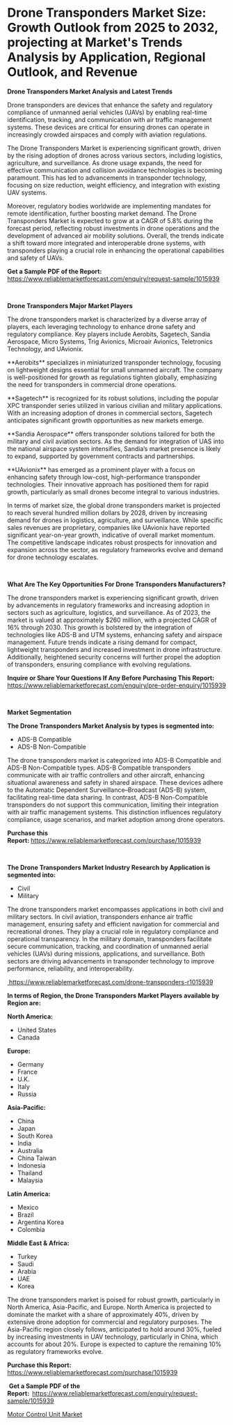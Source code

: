 <p><h1>Drone Transponders Market Size: Growth Outlook from 2025 to 2032, projecting at Market's Trends Analysis by Application, Regional Outlook, and Revenue</h1></p><p><strong>Drone Transponders Market Analysis and Latest Trends</strong></p>
<p><p>Drone transponders are devices that enhance the safety and regulatory compliance of unmanned aerial vehicles (UAVs) by enabling real-time identification, tracking, and communication with air traffic management systems. These devices are critical for ensuring drones can operate in increasingly crowded airspaces and comply with aviation regulations. </p><p>The Drone Transponders Market is experiencing significant growth, driven by the rising adoption of drones across various sectors, including logistics, agriculture, and surveillance. As drone usage expands, the need for effective communication and collision avoidance technologies is becoming paramount. This has led to advancements in transponder technology, focusing on size reduction, weight efficiency, and integration with existing UAV systems.</p><p>Moreover, regulatory bodies worldwide are implementing mandates for remote identification, further boosting market demand. The Drone Transponders Market is expected to grow at a CAGR of 5.8% during the forecast period, reflecting robust investments in drone operations and the development of advanced air mobility solutions. Overall, the trends indicate a shift toward more integrated and interoperable drone systems, with transponders playing a crucial role in enhancing the operational capabilities and safety of UAVs.</p></p>
<p><strong>Get a Sample PDF of the Report:&nbsp;</strong> <a href="https://www.reliablemarketforecast.com/enquiry/request-sample/1015939?utm_campaign=2216&utm_medium=2&utm_source=Github&utm_content=ia&utm_term=22022025&utm_id=drone-transponders">https://www.reliablemarketforecast.com/enquiry/request-sample/1015939</a></p>
<p>&nbsp;</p>
<p><strong>Drone Transponders Major Market Players</strong></p>
<p><p>The drone transponders market is characterized by a diverse array of players, each leveraging technology to enhance drone safety and regulatory compliance. Key players include Aerobits, Sagetech, Sandia Aerospace, Micro Systems, Trig Avionics, Microair Avionics, Teletronics Technology, and UAvionix.</p><p>**Aerobits** specializes in miniaturized transponder technology, focusing on lightweight designs essential for small unmanned aircraft. The company is well-positioned for growth as regulations tighten globally, emphasizing the need for transponders in commercial drone operations.</p><p>**Sagetech** is recognized for its robust solutions, including the popular XPC transponder series utilized in various civilian and military applications. With an increasing adoption of drones in commercial sectors, Sagetech anticipates significant growth opportunities as new markets emerge.</p><p>**Sandia Aerospace** offers transponder solutions tailored for both the military and civil aviation sectors. As the demand for integration of UAS into the national airspace system intensifies, Sandia’s market presence is likely to expand, supported by government contracts and partnerships.</p><p>**UAvionix** has emerged as a prominent player with a focus on enhancing safety through low-cost, high-performance transponder technologies. Their innovative approach has positioned them for rapid growth, particularly as small drones become integral to various industries.</p><p>In terms of market size, the global drone transponders market is projected to reach several hundred million dollars by 2028, driven by increasing demand for drones in logistics, agriculture, and surveillance. While specific sales revenues are proprietary, companies like UAvionix have reported significant year-on-year growth, indicative of overall market momentum. The competitive landscape indicates robust prospects for innovation and expansion across the sector, as regulatory frameworks evolve and demand for drone technology escalates.</p></p>
<p>&nbsp;</p>
<p><strong>What Are The Key Opportunities For Drone Transponders Manufacturers?</strong></p>
<p><p>The drone transponders market is experiencing significant growth, driven by advancements in regulatory frameworks and increasing adoption in sectors such as agriculture, logistics, and surveillance. As of 2023, the market is valued at approximately $260 million, with a projected CAGR of 16% through 2030. This growth is bolstered by the integration of technologies like ADS-B and UTM systems, enhancing safety and airspace management. Future trends indicate a rising demand for compact, lightweight transponders and increased investment in drone infrastructure. Additionally, heightened security concerns will further propel the adoption of transponders, ensuring compliance with evolving regulations.</p></p>
<p><strong>Inquire or Share Your Questions If Any Before Purchasing This Report:</strong> <a href="https://www.reliablemarketforecast.com/enquiry/pre-order-enquiry/1015939?utm_campaign=2216&utm_medium=2&utm_source=Github&utm_content=ia&utm_term=22022025&utm_id=drone-transponders">https://www.reliablemarketforecast.com/enquiry/pre-order-enquiry/1015939</a></p>
<p>&nbsp;</p>
<p><strong>Market Segmentation</strong></p>
<p><strong>The Drone Transponders Market Analysis by types is segmented into:</strong></p>
<p><ul><li>ADS-B Compatible</li><li>ADS-B Non-Compatible</li></ul></p>
<p><p>The drone transponders market is categorized into ADS-B Compatible and ADS-B Non-Compatible types. ADS-B Compatible transponders communicate with air traffic controllers and other aircraft, enhancing situational awareness and safety in shared airspace. These devices adhere to the Automatic Dependent Surveillance–Broadcast (ADS-B) system, facilitating real-time data sharing. In contrast, ADS-B Non-Compatible transponders do not support this communication, limiting their integration with air traffic management systems. This distinction influences regulatory compliance, usage scenarios, and market adoption among drone operators.</p></p>
<p><strong>Purchase this Report:&nbsp;</strong><a href="https://www.reliablemarketforecast.com/purchase/1015939?utm_campaign=2216&utm_medium=2&utm_source=Github&utm_content=ia&utm_term=22022025&utm_id=drone-transponders">https://www.reliablemarketforecast.com/purchase/1015939</a></p>
<p>&nbsp;</p>
<p><strong>The Drone Transponders Market Industry Research by Application is segmented into:</strong></p>
<p><ul><li>Civil</li><li>Military</li></ul></p>
<p><p>The drone transponders market encompasses applications in both civil and military sectors. In civil aviation, transponders enhance air traffic management, ensuring safety and efficient navigation for commercial and recreational drones. They play a crucial role in regulatory compliance and operational transparency. In the military domain, transponders facilitate secure communication, tracking, and coordination of unmanned aerial vehicles (UAVs) during missions, applications, and surveillance. Both sectors are driving advancements in transponder technology to improve performance, reliability, and interoperability.</p></p>
<p><a href="https://www.reliablemarketforecast.com/drone-transponders-r1015939?utm_campaign=2216&utm_medium=2&utm_source=Github&utm_content=ia&utm_term=22022025&utm_id=drone-transponders">&nbsp;https://www.reliablemarketforecast.com/drone-transponders-r1015939</a></p>
<p><strong>In terms of Region, the Drone Transponders Market Players available by Region are:</strong></p>
<p>
    <p> <strong> North America: </strong>
        <ul>
            <li>United States</li>
            <li>Canada</li>
        </ul>
        </p> 
    <p> <strong> Europe: </strong>
        <ul>
            <li>Germany</li>
            <li>France</li>
            <li>U.K.</li>
            <li>Italy</li>
            <li>Russia</li>
        </ul>
        </p> 
    <p> <strong> Asia-Pacific: </strong>
        <ul>
            <li>China</li>
            <li>Japan</li>
            <li>South Korea</li>
            <li>India</li>
            <li>Australia</li>
            <li>China Taiwan</li>
            <li>Indonesia</li>
            <li>Thailand</li>
            <li>Malaysia</li>
        </ul>
        </p> 
    <p> <strong> Latin America: </strong>
        <ul>
            <li>Mexico</li>
            <li>Brazil</li>
            <li>Argentina Korea</li>
            <li>Colombia</li>
        </ul>
        </p> 
    <p> <strong> Middle East & Africa: </strong>
        <ul>
            <li>Turkey</li>
            <li>Saudi</li>
            <li>Arabia</li>
            <li>UAE</li>
            <li>Korea</li>
        </ul>
    </p>
    </p>
<p><p>The drone transponders market is poised for robust growth, particularly in North America, Asia-Pacific, and Europe. North America is projected to dominate the market with a share of approximately 40%, driven by extensive drone adoption for commercial and regulatory purposes. The Asia-Pacific region closely follows, anticipated to hold around 30%, fueled by increasing investments in UAV technology, particularly in China, which accounts for about 20%. Europe is expected to capture the remaining 10% as regulatory frameworks evolve.</p></p>
<p><strong>Purchase this Report: </strong><a href="https://www.reliablemarketforecast.com/purchase/1015939?utm_campaign=2216&utm_medium=2&utm_source=Github&utm_content=ia&utm_term=22022025&utm_id=drone-transponders">https://www.reliablemarketforecast.com/purchase/1015939</a></p>
<p>&nbsp;<strong>Get a Sample PDF of the Report:&nbsp;&nbsp;</strong><a href="https://www.reliablemarketforecast.com/enquiry/request-sample/1015939?utm_campaign=2216&utm_medium=2&utm_source=Github&utm_content=ia&utm_term=22022025&utm_id=drone-transponders">https://www.reliablemarketforecast.com/enquiry/request-sample/1015939</a></p>
<p><strong></strong></p>
<p><p><a href="https://github.com/leopardmicheal7019/Market-Research-Report-List-1/blob/main/motor-control-unit-market.md?utm_campaign=2216&utm_medium=2&utm_source=Github&utm_content=ia&utm_term=22022025&utm_id=drone-transponders">Motor Control Unit Market</a></p></p>